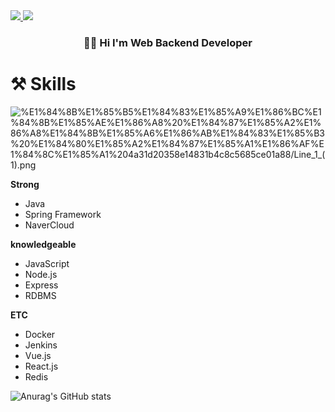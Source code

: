 <a href="https://ambitious-case-185.notion.site/4a31d20358e14831b4c8c5685ce01a88?pvs=4" target="_blank">
<img src="https://img.shields.io/badge/Notion-000000?style=for-the-badge&logo=Notion&logoColor=white">
</a>
<a href="https://velog.io/@whddlsk123" target="_blank"><img src="https://img.shields.io/badge/Velog-20C997?style=for-the-badge&logo=Velog&logoColor=white"></a>

<h3 align="center">👋🏻 Hi I'm Web Backend Developer </h3>

# ⚒️ Skills

![%E1%84%8B%E1%85%B5%E1%84%83%E1%85%A9%E1%86%BC%E1%84%8B%E1%85%AE%E1%86%A8%20%E1%84%87%E1%85%A2%E1%86%A8%E1%84%8B%E1%85%A6%E1%86%AB%E1%84%83%E1%85%B3%20%E1%84%80%E1%85%A2%E1%84%87%E1%85%A1%E1%86%AF%E1%84%8C%E1%85%A1%204a31d20358e14831b4c8c5685ce01a88/Line_1_(1).png](%E1%84%8B%E1%85%B5%E1%84%83%E1%85%A9%E1%86%BC%E1%84%8B%E1%85%AE%E1%86%A8%20%E1%84%87%E1%85%A2%E1%86%A8%E1%84%8B%E1%85%A6%E1%86%AB%E1%84%83%E1%85%B3%20%E1%84%80%E1%85%A2%E1%84%87%E1%85%A1%E1%86%AF%E1%84%8C%E1%85%A1%204a31d20358e14831b4c8c5685ce01a88/Line_1_(1).png)

**Strong**

- Java
- Spring Framework
- NaverCloud

**knowledgeable**

- JavaScript
- Node.js
- Express
- RDBMS

**ETC**

- Docker
- Jenkins
- Vue.js
- React.js
- Redis


![Anurag's GitHub stats](https://github-readme-stats.vercel.app/api?username=Function3333&show_icons=true&theme=radical)

